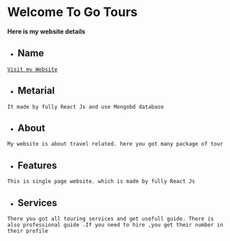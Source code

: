 
# Welcome To Go Tours

**Here is my website details**

- ## Name 
 [`Visit my Website`](https://g-tour-1abb5.firebaseapp.com/)

- ## Metarial

`It made by fully React Js and use Mongobd database`

- ## About
`My website is about travel related. here you got many package of tour`

- ## Features
`This is single page website. which is made by fully React Js`

- ## Services

`There you got all touring services and get usefull guide.
There is also professional guide .If you need to hire ,you get their number in their profile`
